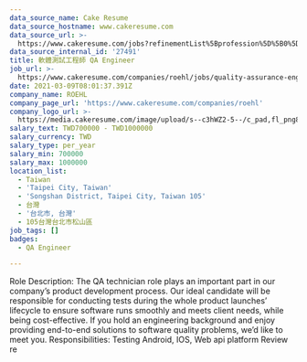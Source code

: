 ```yaml
---
data_source_name: Cake Resume
data_source_hostname: www.cakeresume.com
data_source_url: >-
  https://www.cakeresume.com/jobs?refinementList%5Bprofession%5D%5B0%5D=engineering_qa-engineer&refinementList%5Bsalary_currency%5D=TWD&range%5Bsalary_range%5D%5Bmin%5D=800096
data_source_internal_id: '27491'
title: 軟體測試工程師 QA Engineer
job_url: >-
  https://www.cakeresume.com/companies/roehl/jobs/quality-assurance-engineer-project-form
date: 2021-03-09T08:01:37.391Z
company_name: ROEHL
company_page_url: 'https://www.cakeresume.com/companies/roehl'
company_logo_url: >-
  https://media.cakeresume.com/image/upload/s--c3hWZ2-5--/c_pad,fl_png8,h_200,w_200/v1615521736/ucdwbci93nqkjvk8ctn6.png
salary_text: TWD700000 - TWD1000000
salary_currency: TWD
salary_type: per_year
salary_min: 700000
salary_max: 1000000
location_list:
  - Taiwan
  - 'Taipei City, Taiwan'
  - 'Songshan District, Taipei City, Taiwan 105'
  - 台灣
  - '台北市, 台灣'
  - 105台灣台北市松山區
job_tags: []
badges:
  - QA Engineer

---
```


Role Description: The QA technician role plays an important part in our company’s product development process. Our ideal candidate will be responsible for conducting tests during the whole product launches’ lifecycle to ensure software runs smoothly and meets client needs, while being cost-effective. If you hold an engineering background and enjoy providing end-to-end solutions to software quality problems, we’d like to meet you. Responsibilities: Testing Android, IOS, Web api platform Review re
